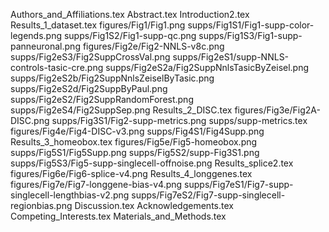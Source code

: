 Authors_and_Affiliations.tex
Abstract.tex
Introduction2.tex
Results_1_dataset.tex
figures/Fig1/Fig1.png
supps/Fig1S1/Fig1-supp-color-legends.png
supps/Fig1S2/Fig1-supp-qc.png
supps/Fig1S3/Fig1-supp-panneuronal.png
figures/Fig2e/Fig2-NNLS-v8c.png
supps/Fig2eS3/Fig2SuppCrossVal.png
supps/Fig2eS1/supp-NNLS-controls-tasic-cre.png
supps/Fig2eS2a/Fig2SuppNnlsTasicByZeisel.png
supps/Fig2eS2b/Fig2SuppNnlsZeiselByTasic.png
supps/Fig2eS2d/Fig2SuppByPaul.png
supps/Fig2eS2/Fig2SuppRandomForest.png
supps/Fig2eS4/Fig2SuppSep.png
Results_2_DISC.tex
figures/Fig3e/Fig2A-DISC.png
supps/Fig3S1/Fig2-supp-metrics.png
supps/supp-metrics.tex
figures/Fig4e/Fig4-DISC-v3.png
supps/Fig4S1/Fig4Supp.png
Results_3_homeobox.tex
figures/Fig5e/Fig5-homeobox.png
supps/Fig5S1/Fig5Supp.png
supps/Fig5S2/supp-Fig3S1.png
supps/Fig5S3/Fig5-supp-singlecell-offnoise.png
Results_splice2.tex
figures/Fig6e/Fig6-splice-v4.png
Results_4_longgenes.tex
figures/Fig7e/Fig7-longgene-bias-v4.png
supps/Fig7eS1/Fig7-supp-singlecell-lengthbias-v2.png
supps/Fig7eS2/Fig7-supp-singlecell-regionbias.png
Discussion.tex
Acknowledgements.tex
Competing_Interests.tex
Materials_and_Methods.tex